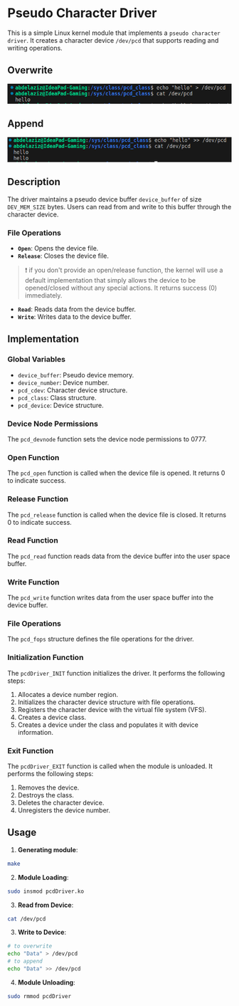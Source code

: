 # Pseudo Character Driver

This is a simple Linux kernel module that implements a `pseudo character driver`. It creates a character device `/dev/pcd` that supports reading and writing operations.

## Overwrite 
![](overwrite.png)

## Append 
![](append.png)

## Description

The driver maintains a pseudo device buffer `device_buffer` of size `DEV_MEM_SIZE` bytes. Users can read from and write to this buffer through the character device.

### File Operations

- **`Open`**: Opens the device file.
- **`Release`**: Closes the device file.
> :exclamation: if you don't provide an open/release function, the kernel will use a default implementation that simply allows the device to be opened/closed without any special actions. It returns success (0) immediately.
- **`Read`**: Reads data from the device buffer.
- **`Write`**: Writes data to the device buffer.

## Implementation

### Global Variables

- `device_buffer`: Pseudo device memory.
- `device_number`: Device number.
- `pcd_cdev`: Character device structure.
- `pcd_class`: Class structure.
- `pcd_device`: Device structure.

### Device Node Permissions

The `pcd_devnode` function sets the device node permissions to 0777.

### Open Function

The `pcd_open` function is called when the device file is opened. It returns 0 to indicate success.

### Release Function

The `pcd_release` function is called when the device file is closed. It returns 0 to indicate success.

### Read Function

The `pcd_read` function reads data from the device buffer into the user space buffer.

### Write Function

The `pcd_write` function writes data from the user space buffer into the device buffer.

### File Operations

The `pcd_fops` structure defines the file operations for the driver.

### Initialization Function

The `pcdDriver_INIT` function initializes the driver. It performs the following steps:

1. Allocates a device number region.
2. Initializes the character device structure with file operations.
3. Registers the character device with the virtual file system (VFS).
4. Creates a device class.
5. Creates a device under the class and populates it with device information.

### Exit Function

The `pcdDriver_EXIT` function is called when the module is unloaded. It performs the following steps:

1. Removes the device.
2. Destroys the class.
3. Deletes the character device.
4. Unregisters the device number.

## Usage

1. **Generating module**:

```bash
make
```

2. **Module Loading**:

```bash
sudo insmod pcdDriver.ko
```

3. **Read from Device**:

```bash
cat /dev/pcd
```

3. **Write to Device**:

```bash
# to overwrite
echo "Data" > /dev/pcd
# to append
echo "Data" >> /dev/pcd
```

4. **Module Unloading**:

```bash
sudo rmmod pcdDriver
```



